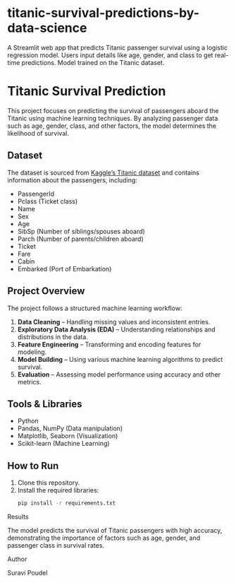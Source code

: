 # titanic-survival-predictions-by-data-science
A Streamlit web app that predicts Titanic passenger survival using a logistic regression model. Users input details like age, gender, and class to get real-time predictions. Model trained on the Titanic dataset.

# Titanic Survival Prediction

This project focuses on predicting the survival of passengers aboard the Titanic using machine learning techniques. By analyzing passenger data such as age, gender, class, and other factors, the model determines the likelihood of survival.

## Dataset
The dataset is sourced from [Kaggle’s Titanic dataset](https://www.kaggle.com/c/titanic/data) and contains information about the passengers, including:  
- PassengerId  
- Pclass (Ticket class)  
- Name  
- Sex  
- Age  
- SibSp (Number of siblings/spouses aboard)  
- Parch (Number of parents/children aboard)  
- Ticket  
- Fare  
- Cabin  
- Embarked (Port of Embarkation)  

## Project Overview
The project follows a structured machine learning workflow:  
1. **Data Cleaning** – Handling missing values and inconsistent entries.  
2. **Exploratory Data Analysis (EDA)** – Understanding relationships and distributions in the data.  
3. **Feature Engineering** – Transforming and encoding features for modeling.  
4. **Model Building** – Using various machine learning algorithms to predict survival.  
5. **Evaluation** – Assessing model performance using accuracy and other metrics.  

## Tools & Libraries
- Python  
- Pandas, NumPy (Data manipulation)  
- Matplotlib, Seaborn (Visualization)  
- Scikit-learn (Machine Learning)  

## How to Run
1. Clone this repository.  
2. Install the required libraries:  
   ```bash
   pip install -r requirements.txt

Results

The model predicts the survival of Titanic passengers with high accuracy, demonstrating the importance of factors such as age, gender, and passenger class in survival rates.

Author

Suravi Poudel

   
